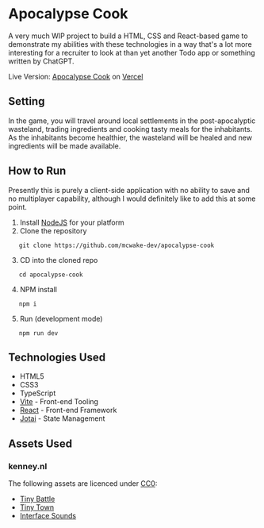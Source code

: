 # Apocalypse Cook

A very much WIP project to build a HTML, CSS and React-based game to demonstrate my abilities with these technologies in a way that's a lot more interesting for a recruiter to look at than yet another Todo app or something written by ChatGPT.

Live Version: [Apocalypse Cook](https://apocalypse-cook-mcwake-dev.vercel.app/) on [Vercel](https://vercel.com/)

## Setting
In the game, you will travel around local settlements in the post-apocalyptic wasteland, trading ingredients and cooking tasty meals for the inhabitants. As the inhabitants become healthier, the wasteland will be healed and new ingredients will be made available.

## How to Run
Presently this is purely a client-side application with no ability to save and no multiplayer capability, although I would definitely like to add this at some point.

1) Install [NodeJS](https://nodejs.org/en) for your platform
2) Clone the repository
```
   git clone https://github.com/mcwake-dev/apocalypse-cook
```
3) CD into the cloned repo
```
   cd apocalypse-cook
```
4) NPM install
```
   npm i
```
5) Run (development mode)
```
   npm run dev
```

## Technologies Used
* HTML5
* CSS3
* TypeScript
* [Vite](https://vitejs.dev/) - Front-end Tooling
* [React](https://react.dev/) - Front-end Framework
* [Jotai](https://jotai.org/) - State Management

## Assets Used
### kenney.nl
The following assets are licenced under [CC0](https://creativecommons.org/publicdomain/zero/1.0/):
* [Tiny Battle](https://kenney.nl/assets/tiny-battle)
* [Tiny Town](https://kenney.nl/assets/tiny-town)
* [Interface Sounds](https://kenney.nl/assets/interface-sounds)